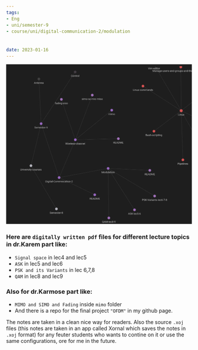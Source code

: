 ```yaml
---
tags:
- Eng
- uni/semester-9
- course/uni/digital-communication-2/modulation


date: 2023-01-16
---
```


![](graph.png)

### Here are `digitally written pdf` files for different lecture topics in dr.Karem part like:
- `Signal space` in lec4 and lec5
- `ASK` in lec5 and lec6 
- `PSK and its Variants` in lec 6,7,8
- `QAM` in lec8 and lec9


### Also for dr.Karmose part like: 
- `MIMO and SIMO and Fading` inside `mimo` folder
- And there is a repo for the final project `"OFDM"` in my github page.

The notes are taken in a clean nice way for readers.
Also the source `.xoj` files (this notes are taken in an app called Xornal which saves the notes in `.xoj` format) for any feuter students who wants to contine on it or use the same configurations, ore for me in the future.

